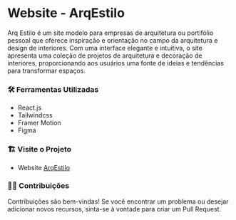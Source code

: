 # Website - ArqEstilo

Arq Estilo é um site modelo para empresas de arquitetura ou portifólio pessoal que oferece inspiração e orientação no campo da arquitetura e design de interiores. Com uma interface elegante e intuitiva, o site apresenta uma coleção de projetos de arquitetura e decoração de interiores, proporcionando aos usuários uma fonte de ideias e tendências para transformar espaços.

### 🛠 Ferramentas Utilizadas

- React.js
- Tailwindcss
- Framer Motion
- Figma

### 🏗 Visite o Projeto

- Website [ArqEstilo](https://arq-estilo.netlify.app/)

### 🤝🏻 Contribuições

Contribuições são bem-vindas! Se você encontrar um problema ou desejar adicionar novos recursos, sinta-se à vontade para criar um Pull Request.
